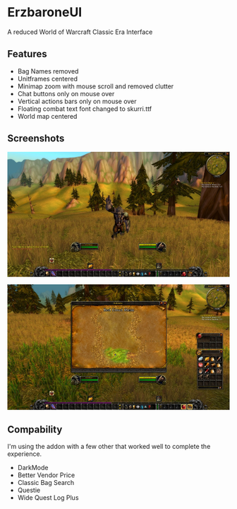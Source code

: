 # ErzbaroneUI

A reduced World of Warcraft Classic Era Interface

## Features

- Bag Names removed
- Unitframes centered
- Minimap zoom with mouse scroll and removed clutter
- Chat buttons only on mouse over
- Vertical actions bars only on mouse over
- Floating combat text font changed to skurri.ttf
- World map centered

## Screenshots

![ErzbaroneUI](docs/full.jpg)

![ErzbaroneUI (Map & Bags)](docs/map_bags.jpg)

## Compability

I'm using the addon with a few other that worked well to complete the experience.

- DarkMode
- Better Vendor Price
- Classic Bag Search
- Questie
- Wide Quest Log Plus
